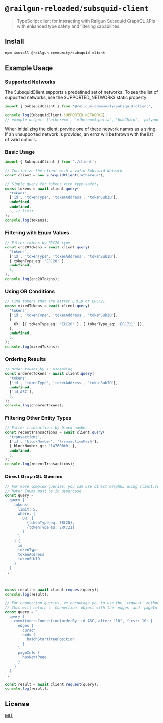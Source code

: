 # `@railgun-reloaded/subsquid-client`

> TypeScript client for interacting with Railgun Subsquid GraphQL APIs with enhanced type safety and filtering capabilities.

## Install

```sh
npm install @railgun-community/subsquid-client
```

## Example Usage

### Supported Networks

The SubsquidClient supports a predefined set of networks. To see the list of supported networks, use the SUPPORTED_NETWORKS static property:

```ts
import { SubsquidClient } from '@railgun-community/subsquid-client';

console.log(SubsquidClient.SUPPORTED_NETWORKS);
// example output: ['ethereum', 'ethereumSepolia', 'bnbChain', 'polygon', 'arbitrum']
```

When initializing the client, provide one of these network names as a string. If an unsupported network is provided, an error will be thrown with the list of valid options.

### Basic Usage

```ts
import { SubsquidClient } from './client';

// Initialize the client with a valid Subsquid Network
const client = new SubsquidClient('ethereum');

// Simple query for tokens with type-safety
const tokens = await client.query(
  'tokens',
  ['id', 'tokenType', 'tokenAddress', 'tokenSubID'],
  undefined,
  undefined,
  5, // limit
);
console.log(tokens);
```

### Filtering with Enum Values

```ts
// Filter tokens by ERC20 type
const erc20Tokens = await client.query(
  'tokens',
  ['id', 'tokenType', 'tokenAddress', 'tokenSubID'],
  { tokenType_eq: 'ERC20' },
  undefined,
  5,
);
console.log(erc20Tokens);
```

### Using OR Conditions

```ts
// Find tokens that are either ERC20 or ERC721
const mixedTokens = await client.query(
  'tokens',
  ['id', 'tokenType', 'tokenAddress', 'tokenSubID'],
  {
    OR: [{ tokenType_eq: 'ERC20' }, { tokenType_eq: 'ERC721' }],
  },
  undefined,
  5,
);
console.log(mixedTokens);
```

### Ordering Results

```ts
// Order tokens by ID ascending
const orderedTokens = await client.query(
  'tokens',
  ['id', 'tokenType', 'tokenAddress', 'tokenSubID'],
  undefined,
  ['id_ASC'],
  5,
);
console.log(orderedTokens);
```

### Filtering Other Entity Types

```ts
// Filter transactions by block number
const recentTransactions = await client.query(
  'transactions',
  ['id', 'blockNumber', 'transactionHash'],
  { blockNumber_gt: '14760000' },
  undefined,
  5,
);
console.log(recentTransactions);
```

### Direct GraphQL Queries

```typescript
// For more complex queries, you can use direct GraphQL using client.request
// Note: Enums must be in uppercase
const query = `
  query {
    tokens(
      limit: 5, 
      where: { 
        OR: [
          {tokenType_eq: ERC20}, 
          {tokenType_eq: ERC721}
        ]
      }
    ) {
      id
      tokenType
      tokenAddress
      tokenSubID
    }
  }
`;



const result = await client.request(query);
console.log(result);
```

```ts
// For connection queries, we encourage you to use the `request` method with the `connection` property
// This will return a `Connection` object with the `edges` and `pageInfo` properties
const query = `
  query {
    commitmentsConnection(orderBy: id_ASC, after: "10", first: 10) {
      edges {
        cursor
        node {
          batchStartTreePosition
        }
      }
      pageInfo {
        hasNextPage
      }
    }
  }
`;

const result = await client.request(query);
console.log(result);
```


## License

[MIT](LICENSE)
